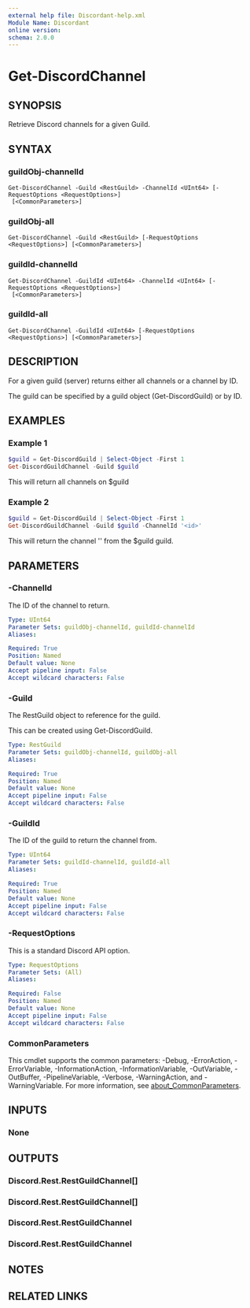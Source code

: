 ```yaml
---
external help file: Discordant-help.xml
Module Name: Discordant
online version:
schema: 2.0.0
---
```


# Get-DiscordChannel

## SYNOPSIS
Retrieve Discord channels for a given Guild.

## SYNTAX

### guildObj-channelId
```
Get-DiscordChannel -Guild <RestGuild> -ChannelId <UInt64> [-RequestOptions <RequestOptions>]
 [<CommonParameters>]
```

### guildObj-all
```
Get-DiscordChannel -Guild <RestGuild> [-RequestOptions <RequestOptions>] [<CommonParameters>]
```

### guildId-channelId
```
Get-DiscordChannel -GuildId <UInt64> -ChannelId <UInt64> [-RequestOptions <RequestOptions>]
 [<CommonParameters>]
```

### guildId-all
```
Get-DiscordChannel -GuildId <UInt64> [-RequestOptions <RequestOptions>] [<CommonParameters>]
```

## DESCRIPTION
For a given guild (server) returns either all channels or a channel by ID.

The guild can be specified by a guild object (Get-DiscordGuild) or by ID.

## EXAMPLES

### Example 1
```powershell
$guild = Get-DiscordGuild | Select-Object -First 1
Get-DiscordGuildChannel -Guild $guild
```

This will return all channels on $guild

### Example 2
```powershell
$guild = Get-DiscordGuild | Select-Object -First 1
Get-DiscordGuildChannel -Guild $guild -ChannelId '<id>'
```

This will return the channel '<id>' from the $guild guild.

## PARAMETERS

### -ChannelId
The ID of the channel to return.

```yaml
Type: UInt64
Parameter Sets: guildObj-channelId, guildId-channelId
Aliases:

Required: True
Position: Named
Default value: None
Accept pipeline input: False
Accept wildcard characters: False
```

### -Guild
The RestGuild object to reference for the guild.

This can be created using Get-DiscordGuild.

```yaml
Type: RestGuild
Parameter Sets: guildObj-channelId, guildObj-all
Aliases:

Required: True
Position: Named
Default value: None
Accept pipeline input: False
Accept wildcard characters: False
```

### -GuildId
The ID of the guild to return the channel from.

```yaml
Type: UInt64
Parameter Sets: guildId-channelId, guildId-all
Aliases:

Required: True
Position: Named
Default value: None
Accept pipeline input: False
Accept wildcard characters: False
```

### -RequestOptions
This is a standard Discord API option.

```yaml
Type: RequestOptions
Parameter Sets: (All)
Aliases:

Required: False
Position: Named
Default value: None
Accept pipeline input: False
Accept wildcard characters: False
```

### CommonParameters
This cmdlet supports the common parameters: -Debug, -ErrorAction, -ErrorVariable, -InformationAction, -InformationVariable, -OutVariable, -OutBuffer, -PipelineVariable, -Verbose, -WarningAction, and -WarningVariable. For more information, see [about_CommonParameters](http://go.microsoft.com/fwlink/?LinkID=113216).

## INPUTS

### None

## OUTPUTS

### Discord.Rest.RestGuildChannel[]

### Discord.Rest.RestGuildChannel[]

### Discord.Rest.RestGuildChannel

### Discord.Rest.RestGuildChannel

## NOTES

## RELATED LINKS
